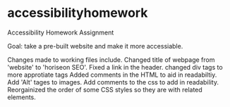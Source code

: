 # accessibilityhomework

Accessibility Homework Assignment

Goal: take a pre-built website and make it more accessiable.

Changes made to working files include.
Changed title of webpage from 'website' to 'horiseon SEO'.
Fixed a link in the header.
changed div tags to more approtiate tags
Added comments in the HTML to aid in readabiltiy.
Add 'Alt' tages to images.
Add comments to the css to add in readability.
Reorgainized the order of some CSS styles so they are with related elements.

